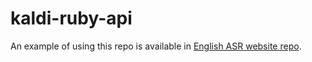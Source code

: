 # kaldi-ruby-api
An example of using this repo is available in [English ASR website repo](https://github.com/farisalasmary/asr_website/).
